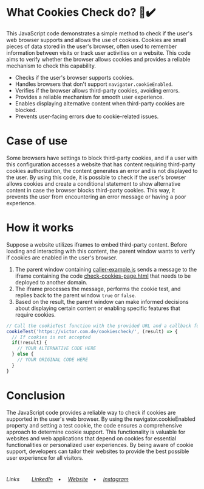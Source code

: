 # What Cookies Check do? 🍪✔️
<p>This JavaScript code demonstrates a simple method to check if the user's web browser supports and allows the use of cookies. Cookies are small pieces of data stored in the user's browser, often used to remember information between visits or track user activities on a website. This code aims to verify whether the browser allows cookies and provides a reliable mechanism to check this capability.</p>
<ul>
  <li>Checks if the user's browser supports cookies.</li>
  <li>Handles browsers that don't support <code>navigator.cookieEnabled</code>.</li>
  <li>Verifies if the browser allows third-party cookies, avoiding errors.</li>
  <li>Provides a reliable mechanism for smooth user experience.</li>
  <li>Enables displaying alternative content when third-party cookies are blocked.</li>
  <li>Prevents user-facing errors due to cookie-related issues.</li>
</ul>

# Case of use
<p>Some browsers have settings to block third-party cookies, and if a user with this configuration accesses a website that has content requiring third-party cookies authorization, the content generates an error and is not displayed to the user. By using this code, it is possible to check if the user's browser allows cookies and create a conditional statement to show alternative content in case the browser blocks third-party cookies. This way, it prevents the user from encountering an error message or having a poor experience.</p>

# How it works
Suppose a website utilizes iframes to embed third-party content. Before loading and interacting with this content, the parent window wants to verify if cookies are enabled in the user's browser. 
<ol>
  <li>The parent window containing <a href="https://github.com/VictorlBueno/cookiescheck/blob/main/caller-example.js" target="_blank">caller-example.js</a> sends a message to the iframe containing the code <a href="https://github.com/VictorlBueno/cookiescheck/blob/main/check-cookies-page.html" target="_blank">check-cookies-page.html</a> that needs to be deployed to another domain. 
  <li>The iframe processes the message, performs the cookie test, and replies back to the parent window <code>true</code> or <code>false</code>.</li>
  <li>Based on the result, the parent window can make informed decisions about displaying certain content or enabling specific features that require cookies.</li>
</ol>

```JavaScript
// Call the cookieTest function with the provided URL and a callback function.
cookieTest('https://victor.com.de/cookiescheck/', (result) => {
  // If cookies is not accepted
  if(!result) {
    // YOUR ALTERNATIVE CODE HERE
  } else {
    // YOUR ORIGINAL CODE HERE
  }
}
```

# Conclusion
The JavaScript code provides a reliable way to check if cookies are supported in the user's web browser. By using the navigator.cookieEnabled property and setting a test cookie, the code ensures a comprehensive approach to determine cookie support. This functionality is valuable for websites and web applications that depend on cookies for essential functionalities or personalized user experiences. By being aware of cookie support, developers can tailor their websites to provide the best possible user experience for all visitors.
 
#
<h6>Links&ensp;&ensp;&ensp;&ensp;
<a href="https://linkedin.com/in/victorlbueno/" target="_blank">LinkedIn</a>&ensp;&ensp;•&ensp;&ensp;
<a href="https://victor.com.de/" target="_blank">Website</a>&ensp;&ensp;•&ensp;&ensp;
<a href="https://instagram.com/victorlbueno" target="_blank">Instagram</a></h6>
